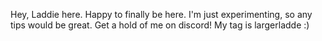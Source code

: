 Hey, Laddie here.
Happy to finally be here.
I'm just experimenting, so any tips would be great.
Get a hold of me on discord! My tag is largerladde :)
